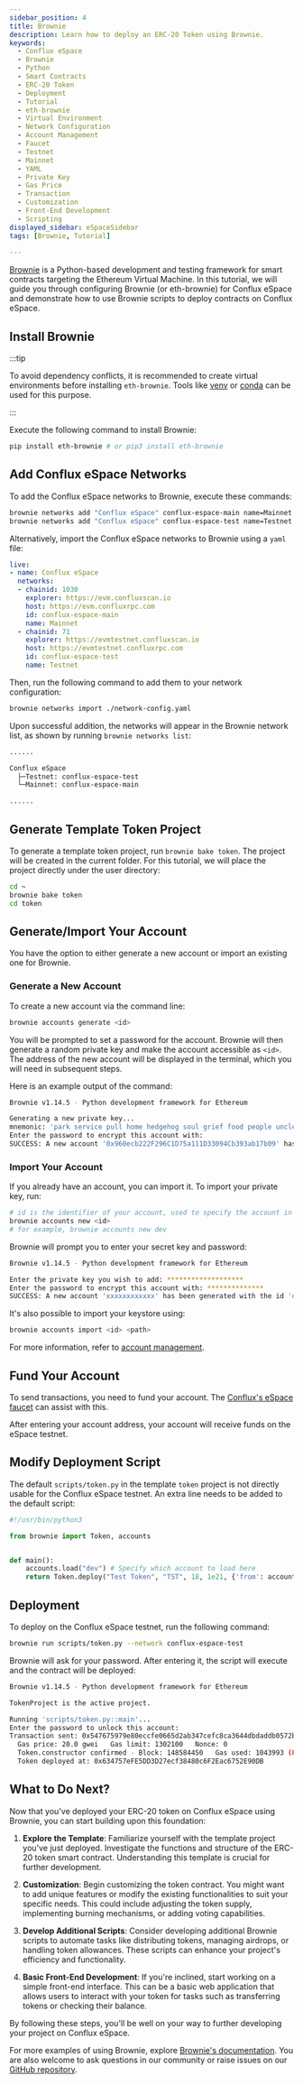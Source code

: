 ```yaml
---
sidebar_position: 4
title: Brownie
description: Learn how to deploy an ERC-20 Token using Brownie.
keywords:
  - Conflux eSpace
  - Brownie
  - Python
  - Smart Contracts
  - ERC-20 Token
  - Deployment
  - Tutorial
  - eth-brownie
  - Virtual Environment
  - Network Configuration
  - Account Management
  - Faucet
  - Testnet
  - Mainnet
  - YAML
  - Private Key
  - Gas Price
  - Transaction
  - Customization
  - Front-End Development
  - Scripting
displayed_sidebar: eSpaceSidebar
tags: [Brownie, Tutorial]
 
---
```


[Brownie](https://eth-brownie.readthedocs.io/en/stable/) is a Python-based development and testing framework for smart contracts targeting the Ethereum Virtual Machine. In this tutorial, we will guide you through configuring Brownie (or eth-brownie) for Conflux eSpace and demonstrate how to use Brownie scripts to deploy contracts on Conflux eSpace.

## Install Brownie

:::tip

To avoid dependency conflicts, it is recommended to create virtual environments before installing `eth-brownie`. Tools like [venv](https://docs.python.org/3/library/venv.html) or [conda](https://conda.io/projects/conda/en/latest/user-guide/tasks/manage-environments.html#creating-an-environment-with-commands) can be used for this purpose.

:::

Execute the following command to install Brownie:

```bash
pip install eth-brownie # or pip3 install eth-brownie
```

## Add Conflux eSpace Networks

To add the Conflux eSpace networks to Brownie, execute these commands:

```bash
brownie networks add "Conflux eSpace" conflux-espace-main name=Mainnet host=https://evm.confluxrpc.com explorer=https://evm.confluxscan.io chainid=1030
brownie networks add "Conflux eSpace" conflux-espace-test name=Testnet host=https://evmtestnet.confluxrpc.com explorer=https://evmtestnet.confluxscan.io chainid=71
```

Alternatively, import the Conflux eSpace networks to Brownie using a `yaml` file:

```yaml
live:
- name: Conflux eSpace
  networks:
  - chainid: 1030
    explorer: https://evm.confluxscan.io
    host: https://evm.confluxrpc.com
    id: conflux-espace-main
    name: Mainnet
  - chainid: 71
    explorer: https://evmtestnet.confluxscan.io
    host: https://evmtestnet.confluxrpc.com
    id: conflux-espace-test
    name: Testnet
```

Then, run the following command to add them to your network configuration:

```bash
brownie networks import ./network-config.yaml
```

Upon successful addition, the networks will appear in the Brownie network list, as shown by running `brownie networks list`:

```bash
......

Conflux eSpace
  ├─Testnet: conflux-espace-test
  └─Mainnet: conflux-espace-main

......
```

## Generate Template Token Project

To generate a template token project, run `brownie bake token`. The project will be created in the current folder. For this tutorial, we will place the project directly under the user directory:

```bash
cd ~
brownie bake token
cd token
```

## Generate/Import Your Account

You have the option to either generate a new account or import an existing one for Brownie.

### Generate a New Account

To create a new account via the command line:

```bash
brownie accounts generate <id>
```

You will be prompted to set a password for the account. Brownie will then generate a random private key and make the account accessible as `<id>`. The address of the new account will be displayed in the terminal, which you will need in subsequent steps.

Here is an example output of the command:

```bash
Brownie v1.14.5 - Python development framework for Ethereum

Generating a new private key...
mnemonic: 'park service pull home hedgehog soul grief food people uncle will series'
Enter the password to encrypt this account with: 
SUCCESS: A new account '0x960ecb222F296C1D75a111D33094Cb393ab17b09' has been generated with the id 'new'
```

### Import Your Account

If you already have an account, you can import it. To import your private key, run:

```bash
# id is the identifier of your account, used to specify the account in scripts
brownie accounts new <id>
# for example, brownie accounts new dev
```

Brownie will prompt you to enter your secret key and password:

```bash
Brownie v1.14.5 - Python development framework for Ethereum

Enter the private key you wish to add: *******************
Enter the password to encrypt this account with: **************
SUCCESS: A new account 'xxxxxxxxxxxx' has been generated with the id 'dev'


```

It's also possible to import your keystore using:

```bash
brownie accounts import <id> <path>
```

For more information, refer to [account management](https://eth-brownie.readthedocs.io/en/stable/account-management.html#account-management).

## Fund Your Account

To send transactions, you need to fund your account. The [Conflux's eSpace faucet](https://efaucet.confluxnetwork.org/) can assist with this.

After entering your account address, your account will receive funds on the eSpace testnet.

## Modify Deployment Script

The default `scripts/token.py` in the template `token` project is not directly usable for the Conflux eSpace testnet. An extra line needs to be added to the default script:

```py
#!/usr/bin/python3

from brownie import Token, accounts


def main():
    accounts.load("dev") # Specify which account to load here
    return Token.deploy("Test Token", "TST", 18, 1e21, {'from': accounts[0]})

```

## Deployment

To deploy on the Conflux eSpace testnet, run the following command:

```bash
brownie run scripts/token.py --network conflux-espace-test
```

Brownie will ask for your password. After entering it, the script will execute and the contract will be deployed:

```bash
Brownie v1.14.5 - Python development framework for Ethereum

TokenProject is the active project.

Running 'scripts/token.py::main'...
Enter the password to unlock this account: 
Transaction sent: 0x547675979e80eccfe0665d2ab347cefc8ca3644dbdaddb0572b76cc7a62d1b7b
  Gas price: 20.0 gwei   Gas limit: 1302100   Nonce: 0
  Token.constructor confirmed - Block: 148584450   Gas used: 1043993 (80.18%)
  Token deployed at: 0x634757eFE5DD3D27ecf38480c6F2Eac6752E90DB
```

## What to Do Next?

Now that you've deployed your ERC-20 token on Conflux eSpace using Brownie, you can start building upon this foundation:

1. **Explore the Template**: Familiarize yourself with the template project you've just deployed. Investigate the functions and structure of the ERC-20 token smart contract. Understanding this template is crucial for further development.

2. **Customization**: Begin customizing the token contract. You might want to add unique features or modify the existing functionalities to suit your specific needs. This could include adjusting the token supply, implementing burning mechanisms, or adding voting capabilities.

3. **Develop Additional Scripts**: Consider developing additional Brownie scripts to automate tasks like distributing tokens, managing airdrops, or handling token allowances. These scripts can enhance your project's efficiency and functionality.

4. **Basic Front-End Development**: If you're inclined, start working on a simple front-end interface. This can be a basic web application that allows users to interact with your token for tasks such as transferring tokens or checking their balance.

By following these steps, you'll be well on your way to further developing your project on Conflux eSpace.

For more examples of using Brownie, explore [Brownie's documentation](https://eth-brownie.readthedocs.io/en/stable/index.html). You are also welcome to ask questions in our community or raise issues on our [GitHub repository](https://github.com/Conflux-Chain/conflux-documentation/issues/new/choose).
